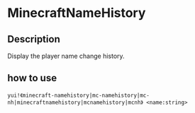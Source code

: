 # MinecraftNameHistory

## Description

Display the player name change history.

## how to use

`yui!《minecraft-namehistory|mc-namehistory|mc-nh|minecraftnamehistory|mcnamehistory|mcnh》 <name:string>`
